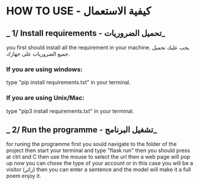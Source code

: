 # __HOW TO USE - كيفية الاستعمال__

## _ 1/ Install requirements - تحميل الضروريات_
you first should install all the requirement in your machine.
يجب عليك تحميل جميع الضروريات على جهازك.
### If you are using windows:
type "pip install requirements.txt" in your terminal.

### If you are using Unix/Mac:
type "pip3 install requirements.txt" in your terminal.

## _ 2/ Run the programme - تشغيل البرنامج_
for runing the programme first you sould navigate to the folder of the project then start your terminal and type "flask run" then you should press at ctrl and C then use the mouse to select the url then a web page will pop up
now you can chose the type of your account or in this case you will be a visitor (زائر) then you can enter a sentence and the model will make it a full poem enjoy it.
